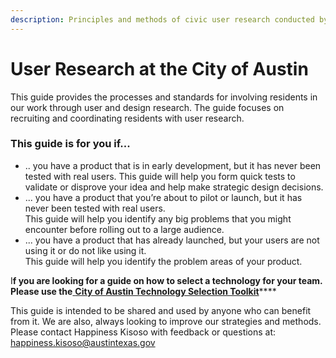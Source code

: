 ```yaml
---
description: Principles and methods of civic user research conducted by the City of Austin.
---
```


# User Research at the City of Austin

This guide provides the processes and standards for involving residents in our work through user and design research. The guide focuses on recruiting and coordinating residents with user research.

### This guide is for you if...

* .. you have a product that is in early development, but it has never been tested with real users. This guide will help you form quick tests to validate or disprove your idea and help make strategic design decisions.
* ... you have a product that you’re about to pilot or launch, but it has never been tested with real users.\
  This guide will help you identify any big problems that you might encounter before rolling out to a large audience.
* ... you have a product that has already launched, but your users are not using it or do not like using it. \
  This guide will help you identify the problem areas of your product.

I**f you are looking for a guide on how to select a technology for your team.**  \
**Please use the**[ **City of Austin Technology Selection Toolkit**](https://cityofaustin.gitbook.io/technology-selection-toolkit/)****

This guide is intended to be shared and used by anyone who can benefit from it. We are also, always looking to improve our strategies and methods. Please contact Happiness Kisoso with feedback or questions at: happiness.kisoso@austintexas.gov

